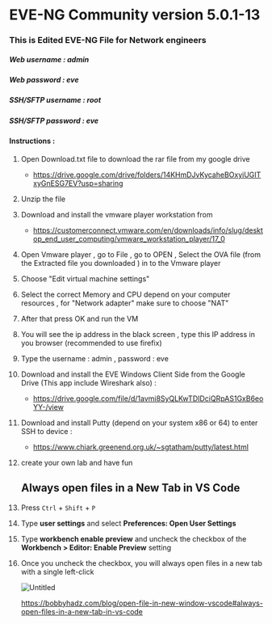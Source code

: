 # EVE-NG Community version 5.0.1-13
### This is Edited EVE-NG File for Network engineers
##### Web username : admin
##### Web password : eve

##### SSH/SFTP username : root
##### SSH/SFTP password : eve


#### Instructions : 
1. Open Download.txt file to download the rar file from my google drive
   - https://drive.google.com/drive/folders/14KHmDJvKycaheBOxyiUGITxyGnESG7EV?usp=sharing

2. Unzip the file
 
3. Download and install the vmware player workstation from
   - https://customerconnect.vmware.com/en/downloads/info/slug/desktop_end_user_computing/vmware_workstation_player/17_0

4. Open Vmware player , go to File , go to OPEN , Select the OVA file (from the Extracted file you downloaded ) in to the Vmware player

5. Choose "Edit virtual machine settings"

6. Select the correct Memory and CPU depend on your computer resources , for "Network adapter" make sure to choose "NAT"

7. After that press OK and run the VM

8. You will see the ip address in the black screen , type this IP address in you browser (recommended to use firefix)

9. Type the username : admin , password : eve

10. Download and install the EVE Windows Client Side from the Google Drive (This app include Wireshark also) :
    - https://drive.google.com/file/d/1avmi8SyQLKwTDIDciQRpAS1GxB6eoYY-/view

11. Download and install Putty (depend on your system x86 or 64) to enter SSH to device :
    - https://www.chiark.greenend.org.uk/~sgtatham/putty/latest.html

12. create your own lab and have fun

    ## Always open files in a New Tab in VS Code

1. Press `Ctrl` + `Shift` + `P`
2. Type **user settings** and select **Preferences: Open User Settings**
3. Type **workbench enable preview** and uncheck the checkbox of the **Workbench > Editor: Enable Preview** setting
4. Once you uncheck the checkbox, you will always open files in a new tab with a single left-click
    
    ![Untitled](https://prod-files-secure.s3.us-west-2.amazonaws.com/f7830354-6125-4e3f-8ae7-14a8ef04f9c6/dfdbc90c-e97b-4a12-a172-ed7bd9ea789a/Untitled.png)
    
    https://bobbyhadz.com/blog/open-file-in-new-window-vscode#always-open-files-in-a-new-tab-in-vs-code


